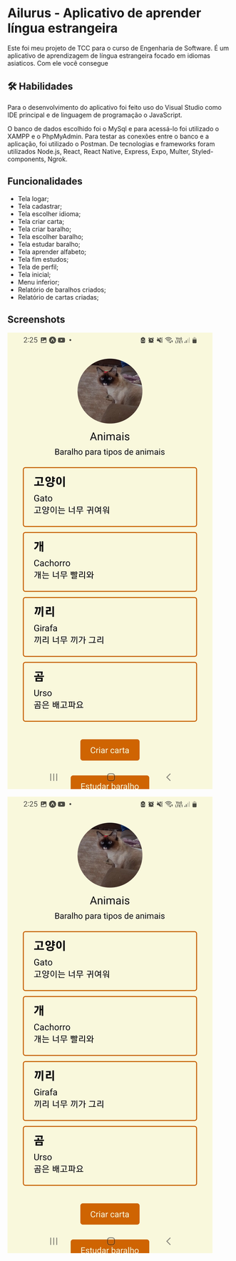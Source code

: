 
# Ailurus - Aplicativo de aprender língua estrangeira 

Este foi meu projeto de TCC para o curso de Engenharia de Software. É um aplicativo de aprendizagem de língua estrangeira focado em idiomas asiaticos. Com ele você consegue 

## 🛠 Habilidades
Para o desenvolvimento do aplicativo foi feito uso do Visual Studio como IDE principal e de linguagem de programação o JavaScript. 

O banco de dados escolhido foi o MySql e para acessá-lo foi utilizado o XAMPP e o PhpMyAdmin. Para testar as
conexões entre o banco e a aplicação, foi utilizado o Postman. De tecnologias e frameworks foram utilizados Node.js, React, React Native, Express, Expo, Multer, Styled-components, Ngrok.

## Funcionalidades

- Tela logar;
- Tela cadastrar;
- Tela escolher idioma;
- Tela criar carta;
- Tela criar baralho;
- Tela escolher baralho;
- Tela estudar baralho;
- Tela aprender alfabeto;
- Tela fim estudos;
- Tela de perfil;
- Tela inicial;
- Menu inferior;
- Relatório de baralhos criados;
- Relatório de cartas criadas;


## Screenshots

![App Screenshot](https://github.com/juhwiz/Ailurus/blob/master/Baralho.jpg)

![App Screenshot](https://github.com/juhwiz/Ailurus/blob/master/Baralho.jpg)

